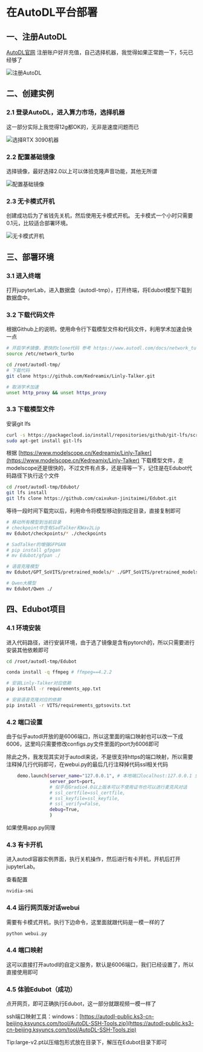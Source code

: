 # 在AutoDL平台部署


## 一、注册AutoDL

[AutoDL官网](https://www.autodl.com/home) 注册账户好并充值，自己选择机器，我觉得如果正常跑一下，5元已经够了

![注册AutoDL](https://pic1.zhimg.com/v2-f56bc692a0d22fb1ae749b7697ff5d0f.png)

## 二、创建实例

### 2.1 登录AutoDL，进入算力市场，选择机器

这一部分实际上我觉得12g都OK的，无非是速度问题而已

![选择RTX 3090机器](https://picx.zhimg.com/v2-824956d591eead5d3ed4de87c59258a6.png)



### 2.2 配置基础镜像

选择镜像，最好选择2.0以上可以体验克隆声音功能，其他无所谓

![配置基础镜像](https://pic1.zhimg.com/v2-8d064d809e15673dc6f2be8f2ef83ae7.png)



### 2.3 无卡模式开机

创建成功后为了省钱先关机，然后使用无卡模式开机。
无卡模式一个小时只需要0.1元，比较适合部署环境。

![无卡模式开机](https://picx.zhimg.com/v2-118eead549c35ad06d946b00cd93c668.png)

## 三、部署环境

### 3.1 进入终端

打开jupyterLab，进入数据盘（autodl-tmp），打开终端，将Edubot模型下载到数据盘中。




### 3.2 下载代码文件

根据Github上的说明，使用命令行下载模型文件和代码文件，利用学术加速会快一点

```bash
# 开启学术镜像，更快的clone代码 参考 https://www.autodl.com/docs/network_turbo/
source /etc/network_turbo

cd /root/autodl-tmp/
# 下载代码
git clone https://github.com/Kedreamix/Linly-Talker.git

# 取消学术加速
unset http_proxy && unset https_proxy
```



### 3.3 下载模型文件

安装git lfs

```sh
curl -s https://packagecloud.io/install/repositories/github/git-lfs/script.deb.sh | sudo bash
sudo apt-get install git-lfs
```



根据 [https://www.modelscope.cn/Kedreamix/Linly-Talker](https://www.modelscope.cn/Kedreamix/Linly-Talker) 下载模型文件，走modelscope还是很快的，不过文件有点多，还是得等一下，记住是在Edubot代码路径下执行这个文件

```bash
cd /root/autodl-tmp/Edubot/
git lfs install
git lfs clone https://github.com/caixukun-jinitaimei/Edubot.git
```


等待一段时间下载完以后，利用命令将模型移动到指定目录，直接复制即可

```bash
# 移动所有模型到当前目录
# checkpoint中含有SadTalker和Wav2Lip
mv Edubot/checkpoints/* ./checkpoints

# SadTalker的增强GFPGAN
# pip install gfpgan
# mv Edubot/gfpan ./

# 语音克隆模型
mv Edubot/GPT_SoVITS/pretrained_models/* ./GPT_SoVITS/pretrained_models/

# Qwen大模型
mv Edubot/Qwen ./
```



## 四、Edubot项目

### 4.1 环境安装

进入代码路径，进行安装环境，由于选了镜像是含有pytorch的，所以只需要进行安装其他依赖即可

```bash
cd /root/autodl-tmp/Edubot

conda install -q ffmpeg # ffmpeg==4.2.2

# 安装Linly-Talker对应依赖
pip install -r requirements_app.txt

# 安装语音克隆对应的依赖
pip install -r VITS/requirements_gptsovits.txt
```



### 4.2 端口设置

由于似乎autodl开放的是6006端口，所以这里面的端口映射也可以改一下成6006，这里吗只需要修改configs.py文件里面的port为6006即可

除此之外，我发现其实对于autodl来说，不是很支持https的端口映射，所以需要注释掉几行代码即可，在webui.py的最后几行注释掉代码ssl相关代码

```bash
    demo.launch(server_name="127.0.0.1", # 本地端口localhost:127.0.0.1 全局端口转发:"0.0.0.0"
                server_port=port,
                # 似乎在Gradio4.0以上版本可以不使用证书也可以进行麦克风对话
                # ssl_certfile=ssl_certfile,
                # ssl_keyfile=ssl_keyfile,
                # ssl_verify=False,
                debug=True,
                )
```

如果使用app.py同理


### 4.3 有卡开机

进入autodl容器实例界面，执行关机操作，然后进行有卡开机，开机后打开jupyterLab。

查看配置

```bash
nvidia-smi
```



### 4.4 运行网页版对话webui

需要有卡模式开机，执行下边命令，这里面就跟代码是一模一样的了

```bash
python webui.py
```




### 4.4 端口映射

这可以直接打开autodl的自定义服务，默认是6006端口，我们已经设置了，所以直接使用即可




### 4.5 体验Edubot（成功）

点开网页，即可正确执行Edubot，这一部分就跟视频一模一样了






ssh端口映射工具：windows：[https://autodl-public.ks3-cn-beijing.ksyuncs.com/tool/AutoDL-SSH-Tools.zip](https://autodl-public.ks3-cn-beijing.ksyuncs.com/tool/AutoDL-SSH-Tools.zip)



Tip:large-v2.pt以压缩包形式放在目录下，解压在Edubot目录下即可
